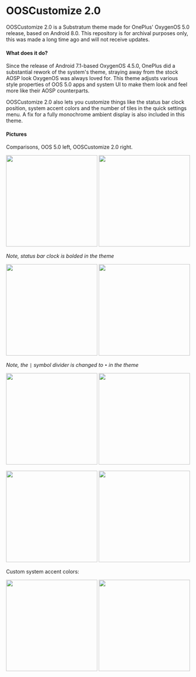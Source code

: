 # OOSCustomize 2.0

OOSCustomize 2.0 is a Substratum theme made for OnePlus' OxygenOS 5.0 release, based on Android 8.0. This repository is for archival purposes only, this was made a long time ago and will not receive updates.

#### What does it do?

Since the release of Android 7.1-based OxygenOS 4.5.0, OnePlus did a substantial rework of the system's theme, straying away from the stock AOSP look OxygenOS was always loved for. This theme adjusts various style properties of OOS 5.0 apps and system UI to make them look and feel more like their AOSP counterparts. 

OOSCustomize 2.0 also lets you customize things like the status bar clock position, system accent colors and the number of tiles in the quick settings menu. A fix for a fully monochrome ambient display is also included in this theme.

#### Pictures

Comparisons, OOS 5.0 left, OOSCustomize 2.0 right.

<img src="https://i.imgur.com/7UpZD69.png" width=250></img> <img src="https://i.imgur.com/cDRlF4M.png" width=250></img>

*Note, status bar clock is bolded in the theme*

<img src="https://i.imgur.com/LHHxZuV.png" width=250></img> <img src="https://i.imgur.com/mUTVMYX.png" width=250></img>

*Note, the `|` symbol divider is changed to `•` in the theme*

<img src="https://i.imgur.com/jBwvQ7E.png" width=250></img> <img src="https://i.imgur.com/1W1jDSo.png" width=250></img>

<img src="https://i.imgur.com/Jp1qCQy.png" width=250></img> <img src="https://i.imgur.com/kATEDd7.png" width=250></img>

Custom system accent colors:

<img src="https://i.imgur.com/tFQzJ3L.png" width=250></img> <img src="https://i.imgur.com/QYTGSzM.png" width=250></img>



